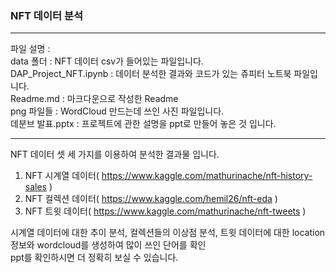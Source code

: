 ### NFT 데이터 분석 
- - - -
파일 설명 :  
 data 폴더 : NFT 데이터 csv가 들어있는 파일입니다.  
 DAP_Project_NFT.ipynb : 데이터 분석한 결과와 코드가 있는 쥬피터 노트북 파일입니다.  
 Readme.md : 마크다운으로 작성한 Readme  
 png 파일들 : WordCloud 만드는데 쓰인 사진 파일입니다.  
 데분브 발표.pptx : 프로젝트에 관한 설명을 ppt로 만들어 놓은 것 입니다.   
- - - -  
NFT 데이터 셋 세 가지를 이용하여 분석한 결과물 입니다.  
 1. NFT 시계열 데이터( https://www.kaggle.com/mathurinache/nft-history-sales )  
 2. NFT 컬렉션 데이터( https://www.kaggle.com/hemil26/nft-eda )  
 3. NFT 트윗 데이터( https://www.kaggle.com/mathurinache/nft-tweets )  
  
  
시계열 데이터에 대한 추이 분석, 컬렉션들의 이상점 분석, 트윗 데이터에 대한 location 정보와 wordcloud를 생성하여 많이 쓰인 단어를 확인  
ppt를 확인하시면 더 정확히 보실 수 있습니다.   
